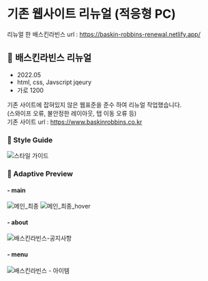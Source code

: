 # 기존 웹사이트 리뉴얼 (적응형 PC)  

리뉴얼 한 배스킨라빈스 
  url : https://baskin-robbins-renewal.netlify.app/

## 📌 배스킨라빈스 리뉴얼
- 2022.05
- html, css, Javscript jqeury
- 가로 1200
  
기존 사이트에 잡혀있지 않은 웹표준을 준수 하여 리뉴얼 작업했습니다.  
(스와이프 오류, 불안정한 레이아웃, 탭 이동 오류 등)  
기존 사이트 url : https://www.baskinrobbins.co.kr  

### 🎨 Style Guide
![스타일 가이드](https://github.com/namoong0917/Baskin-Robbins-Renewal/assets/103318401/faa71679-6a0c-4802-b397-f7b8f7bb4635)
  
### 🎨 Adaptive Preview
#### - main
![메인_최종](https://github.com/namoong0917/Baskin-Robbins-Renewal/assets/103318401/c990663d-9fa3-4b28-8858-880c46f4c454)
![메인_최종_hover](https://github.com/namoong0917/Baskin-Robbins-Renewal/assets/103318401/17ef90df-aedb-45ec-a8e8-d7d18ab49b1c)
  
#### - about  

![배스킨라빈스-공지사항](https://github.com/namoong0917/Baskin-Robbins-Renewal/assets/103318401/b34423b2-adf3-41d9-9c54-993fb1bcfaa2)
  
#### - menu  

![배스킨라빈스 - 아이템](https://github.com/namoong0917/Baskin-Robbins-Renewal/assets/103318401/bff574ef-e60c-4971-aa0c-800765961ff1)